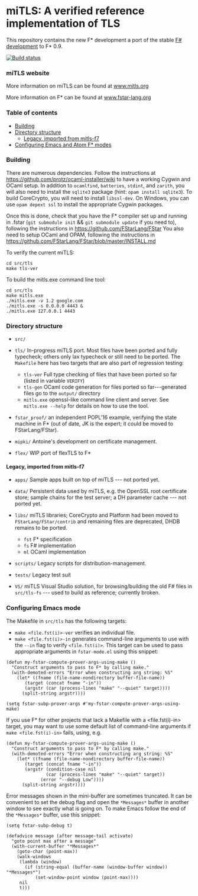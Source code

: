 miTLS: A verified reference implementation of TLS
=================================================

This repository contains the new F* development a port of the stable [F# development](https://github.com/mitls/mitls-flex) to F* 0.9.

[![Build status](https://travis-ci.org/mitls/mitls-fstar.svg?branch=master)](https://travis-ci.org/mitls/mitls-fstar)

### miTLS website

More information on miTLS can be found at www.mitls.org

More information on F\* can be found at www.fstar-lang.org

### Table of contents

  * [Building](#building)
  * [Directory structure](#directory-structure)
  	* [Legacy, imported from mitls-f7](#legacy-imported-from-mitls-f7)
  * [Configuring Emacs and Atom F* modes](#configuring-emacs-and-atom-f-modes)

### Building

There are numerous dependencies. Follow the instructions at https://github.com/protz/ocaml-installer/wiki to have a working Cygwin and OCaml setup. In addition to `ocamlfind`, `batteries`, `stdint`, and `zarith`, you will also need to install the `sqlite3` package (hint: `opam install sqlite3`). To build CoreCrypto, you will need to install `libssl-dev`. On Windows, you can use `opam depext ssl` to install the appropriate Cygwin packages.


Once this is done, check that you have the F\* compiler set up and running in .fstar (`git submodule init` && `git submodule update` if you need to), following the instructions in https://github.com/FStarLang/FStar
You also need to setup OCaml and OPAM, following the instructions in https://github.com/FStarLang/FStar/blob/master/INSTALL.md


To verify the current miTLS:
```
cd src/tls
make tls-ver
```

To build the mitls.exe command line tool:
```
cd src/tls
make mitls.exe
./mitls.exe -v 1.2 google.com
./mitls.exe -s 0.0.0.0 4443 &
./mitls.exe 127.0.0.1 4443
```

### Directory structure

- `src/`

 - `tls/` In-progress miTLS port. Most files have been ported and fully typecheck; others only lax typecheck or still need to be ported. The `Makefile` here has two targets that are also part of regression testing:

    - `tls-ver` Full type checking of files that have been ported so far (listed in variable `VERIFY`)
    - `tls-gen`  OCaml code generation for files ported so far---generated files go to the `output/` directory
    - `mitls.exe` openssl-like command line client and server. See `mitls.exe --help` for details on how to use the tool.

  - `fstar_proof/` an independent POPL'16 example, verifying the state machine in F* (out of date, JK is the expert; it could be moved to FStarLang/FStar).

  - `mipki/` Antoine's development on certificate management.

  - `flex/` WIP port of flexTLS to F*

#### Legacy, imported from mitls-f7

- `apps/` Sample apps built on top of miTLS --- not ported yet.

- `data/` Persistent data used by miTLS, e.g. the OpenSSL root certificate store; sample chains for the test server; a DH parameter cache --- not ported yet.

- `libs/` miTLS libraries; CoreCrypto and Platform had been moved to `FStarLang/FStar/contrib` and remaining files are deprecated, DHDB remains to be ported.
  - `fst` F* specification
  - `fs` F# implementation
  - `ml` OCaml implementation

- `scripts/` Legacy scripts for distribution-management.

- `tests/` Legacy test suit

- `VS/` miTLS Visual Studio solution, for browsing/building the old F# files in `src/tls-fs` --- used to build as reference; currently broken.


### Configuring Emacs mode

The Makefile in `src/tls` has the following targets:

- `make <file.fst(i)>-ver` verifies an individual file.
- `make <file.fst(i)>-in` generates command-line arguments to use with the `--in` flag to verify `<file.fst(i)>`.
This target can be used to pass appropriate arguments in `fstar-mode.el` using this snippet:

```elisp
(defun my-fstar-compute-prover-args-using-make ()
  "Construct arguments to pass to F* by calling make."
  (with-demoted-errors "Error when constructing arg string: %S"
    (let* ((fname (file-name-nondirectory buffer-file-name))
	   (target (concat fname "-in"))
	   (argstr (car (process-lines "make" "--quiet" target))))
      (split-string argstr))))

(setq fstar-subp-prover-args #'my-fstar-compute-prover-args-using-make)
```

If you use F* for other projects that lack a Makefile with a <file.fst(i)-in> target, you may want to use some default list of command-line arguments if `make <file.fst(i)-in>` fails, using, e.g.

```elisp
(defun my-fstar-compute-prover-args-using-make ()
  "Construct arguments to pass to F* by calling make."
  (with-demoted-errors "Error when constructing arg string: %S"
    (let* ((fname (file-name-nondirectory buffer-file-name))
	   (target (concat fname "-in"))
	   (argstr (condition-case nil
		       (car (process-lines "make" "--quiet" target))
		     (error "--debug Low"))))
      (split-string argstr))))
```

Error messages shown in the mini-buffer are sometimes truncated. It can be convenient to set the debug flag and open the `*Messages*` buffer in another window to see exactly what is going on. To make Emacs follow the end of the `*Messages*` buffer, use this snippet:

```elisp
(setq fstar-subp-debug t)

(defadvice message (after message-tail activate)
  "goto point max after a message"
  (with-current-buffer "*Messages*"
    (goto-char (point-max))
    (walk-windows
     (lambda (window)
       (if (string-equal (buffer-name (window-buffer window)) "*Messages*")
           (set-window-point window (point-max))))
     nil
     t)))
```
